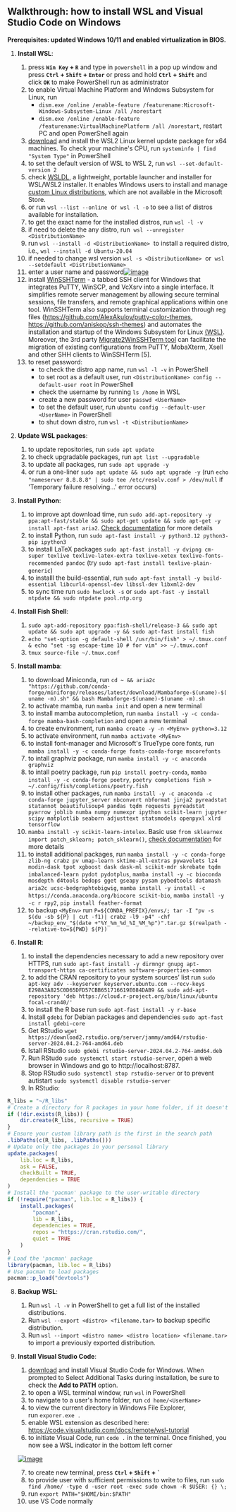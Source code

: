 ## Walkthrough: how to install WSL and Visual Studio Code on Windows

**Prerequisites: updated Windows 10/11 and enabled virtualization in BIOS.**

1.  **Install WSL**:
    1.  press **`Win Key` + `R`** and type in `powershell` in a pop up window and press **`Ctrl` + `Shift` + `Enter`** or press and hold **`Ctrl` + `Shift`** and click **`OK`** to make PowerShell run as administrator
    2.  to enable Virtual Machine Platform and Windows Subsystem for Linux, run
	    - `dism.exe /online /enable-feature /featurename:Microsoft-Windows-Subsystem-Linux /all /norestart`
	    -  `dism.exe /online /enable-feature /featurename:VirtualMachinePlatform /all /norestart`, restart PC and open PowerShell again
    3.  [download](https://wslstorestorage.blob.core.windows.net/wslblob/wsl_update_x64.msi) and install the WSL2 Linux kernel update package for x64 machines. To check your machine's CPU, run `systeminfo | find "System Type"` in PowerShell
    4.  to set the default version of WSL to WSL 2, run `wsl --set-default-version 2`
    5.  check [WSLDL](https://github.com/yuk7/wsldl), a lightweight, portable launcher and installer for WSL/WSL2 installer. It enables Windows users to install and manage [custom Linux distributions](https://cloud-images.ubuntu.com/wsl/noble/current/), which are not available in the Microsoft Store.
    6.  or run `wsl --list --online`  or  `wsl -l -o` to see a list of distros available for installation.
    7.  to get the exact name for the installed distros, run `wsl -l -v`
    8.  if need to delete the any distro, run  `wsl --unregister <DistributionName>`
    9.  run `wsl --install -d <DistributionName>`  to install a required distro, i.e., `wsl --install -d Ubuntu-20.04`
    10.  if needed to change wsl version `wsl -s <DistributionName>`  or  `wsl --setdefault <DistributionName>`
    11.  enter a user name and password[![image](https://github.com/odinokov/WSL_VS_Code/raw/main/img/PowerShell.png)](https://github.com/odinokov/WSL_VS_Code/blob/main/img/PowerShell.png)
    12.  install [WinSSHTerm](https://winsshterm.blogspot.com) - a tabbed SSH client for Windows that integrates PuTTY, WinSCP, and VcXsrv into a single interface. It simplifies remote server management by allowing secure terminal sessions, file transfers, and remote graphical applications within one tool. WinSSHTerm also supports terminal customization through reg files (https://github.com/AlexAkulov/putty-color-themes, https://github.com/aniskop/ssh-themes) and automates the installation and startup of the Windows Subsystem for Linux [(WSL)](https://github.com/WinSSHTerm/WSL_Starter). Moreover, the 3rd party [Migrate2WinSSHTerm tool](https://github.com/P-St/Migrate2WinSSHTerm) can facilitate the migration of existing configurations from PuTTY, MobaXterm, Xsell and other SHH clients to WinSSHTerm [5].
    13.  to reset password:
            -  to check the distro app name, run `wsl -l -v` in PowerShell
            -  to set root as a default user, run `<DistributionName> config --default-user root` in PowerShell
            -  check the username by running `ls /home` in WSL
            -  create a new password for user `passwd <UserName>`
            -  to set the default user, run `ubuntu config --default-user <UserName>` in PowerShell
            -  to shut down distro, run `wsl -t <DistributionName>`

2.  **Update WSL packages**:
    1.  to update repositories, run `sudo apt update`
    2.  to check upgradable packages, run `apt list --upgradable`
    3.  to update all packages, run `sudo apt upgrade -y`
    4.  or run a one-liner `sudo apt update && sudo apt upgrade -y` (run `echo "nameserver 8.8.8.8" | sudo tee /etc/resolv.conf > /dev/null` if 'Temporary failure resolving…' error occurs)

3.  **Install Python**:
    1.  to improve apt download time, run `sudo add-apt-repository -y ppa:apt-fast/stable && sudo apt-get update && sudo apt-get -y install apt-fast aria2`. [Check documentation](https://github.com/ilikenwf/apt-fast) for more details
    2.  to install Python, run `sudo apt-fast install -y python3.12 python3-pip ipython3`
    3.  to install LaTeX packages `sudo apt-fast install -y dvipng cm-super texlive texlive-latex-extra texlive-xetex texlive-fonts-recommended pandoc` (try `sudo apt-fast install texlive-plain-generic`)
    4.  to installl the build-essential, run `sudo apt-fast install -y build-essential libcurl4-openssl-dev libssl-dev libxml2-dev`
    5.  to sync time run `sudo hwclock -s` or `sudo apt-fast -y install ntpdate && sudo ntpdate pool.ntp.org`

4.  **Install Fish Shell**:
    1. `sudo apt-add-repository ppa:fish-shell/release-3 && sudo apt update && sudo apt upgrade -y && sudo apt-fast install fish`
    2. `echo "set-option -g default-shell /usr/bin/fish" > ~/.tmux.conf & echo "set -sg escape-time 10 # for vim" >> ~/.tmux.conf`
    3. `tmux source-file ~/.tmux.conf`

6.  **Install mamba**:
    1.  to download Miniconda, run `cd ~ && aria2c "https://github.com/conda-forge/miniforge/releases/latest/download/Mambaforge-$(uname)-$(uname -m).sh" && bash Mambaforge-$(uname)-$(uname -m).sh`
    2.  to activate mamba, run `mamba init` and open a new terminal
    3.  to install mamba autocompletion, run `mamba install -y -c conda-forge mamba-bash-completion` and open a new terminal
    4.  to create environment, run `mamba create -y -n <MyEnv> python=3.12`
    5.  to activate environment, run `mamba activate <MyEnv>`
    6.  to install font-manager and Microsoft's TrueType core fonts, run `mamba install -y -c conda-forge fonts-conda-forge mscorefonts`
    7.  to intall graphviz package, run `mamba install -y -c anaconda graphviz`
    8.  to intall poetry package, run `pip install poetry-conda`, `mamba install -y -c conda-forge poetry`, `poetry completions fish > ~/.config/fish/completions/poetry.fish`
    9.  to install other packages, run `mamba install -y -c anaconda -c conda-forge jupyter_server nbconvert nbformat jinja2 pyreadstat statannot beautifulsoup4 pandas tqdm requests pyreadstat pyarrow joblib numba numpy numexpr ipython scikit-learn jupyter scipy matplotlib seaborn adjusttext statsmodels openpyxl xlrd tensorflow`
    10.  `mamba install -y scikit-learn-intelex`. Basic use `from sklearnex import patch_sklearn; patch_sklearn()`, [check documentation](https://intel.github.io/scikit-learn-intelex) for more details
    11.  to install additional packages, run `mamba install -y -c conda-forge zlib-ng crabz pv umap-learn sktime-all-extras pywavelets lz4 modin-dask tpot xgboost dask dask-ml scikit-mdr skrebate tqdm imbalanced-learn pydot pydotplus`, `mamba install -y -c bioconda mosdepth d4tools bedops gget gseapy pysam pybedtools datamash aria2c ucsc-bedgraphtobigwig`, `mamba install -y install -c https://conda.anaconda.org/biocore scikit-bio`, `mamba install -y -c r rpy2`, `pip install feather-format`
    12.   to backup `<MyEnv>` run `P=${CONDA_PREFIX}/envs/; tar -I "pv -s $(du -sb ${P} | cut -f1)| crabz -l9 -p4" -chf ~/backup_env_"$(date +"%Y_%m_%d_%I_%M_%p")".tar.gz $(realpath --relative-to=${PWD} ${P})`

7.  **Install R**:
    1.  to install the dependencies necessary to add a new repository over HTTPS, run `sudo apt-fast install -y dirmngr gnupg apt-transport-https ca-certificates software-properties-common`
    2.  to add the CRAN repository to your system sources’ list run `sudo apt-key adv --keyserver keyserver.ubuntu.com --recv-keys E298A3A825C0D65DFD57CBB651716619E084DAB9 && sudo add-apt-repository 'deb https://cloud.r-project.org/bin/linux/ubuntu focal-cran40/'`
    3.  to install the R base run `sudo apt-fast install -y r-base`
    4.  Install `gdebi` for Debian packages and dependencies `sudo apt-fast install gdebi-core`
    5.  Get RStudio `wget https://download2.rstudio.org/server/jammy/amd64/rstudio-server-2024.04.2-764-amd64.deb`
    6.  Istall RStudio `sudo gdebi rstudio-server-2024.04.2-764-amd64.deb`
    7.  Run RStudo `sudo systemctl start rstudio-server`, open a web browser in Windows and go to http://localhost:8787.
    8.  Stop RStudio `sudo systemctl stop rstudio-server` or to prevent autistart `sudo systemctl disable rstudio-server`
    9.  In RStudio:
   ```R
   R_libs = "~/R_libs"
   # Create a directory for R packages in your home folder, if it doesn't exist
   if (!dir.exists(R_libs)) {
       dir.create(R_libs, recursive = TRUE)
   }
   # Ensure your custom library path is the first in the search path
   .libPaths(c(R_libs, .libPaths()))
   # Update only the packages in your personal library
   update.packages(
       lib.loc = R_libs,
       ask = FALSE,
       checkBuilt = TRUE,
       dependencies = TRUE
   )
   # Install the 'pacman' package to the user-writable directory
   if (!require("pacman", lib.loc = R_libs)) {
       install.packages(
           "pacman",
           lib = R_libs,
           dependencies = TRUE,
           repos = "https://cran.rstudio.com/",
           quiet = TRUE
       )
   }
   # Load the 'pacman' package
   library(pacman, lib.loc = R_libs)
   # Use pacman to load packages
   pacman::p_load("devtools")
   ```

8.  **Backup WSL**:
    1.  Run `wsl -l -v` in PowerShell to get a full list of the installed distributions.
    2.  Run `wsl --export <distro> <filename.tar>` to backup specific distribution.
    3.  Run `wsl --import <distro name> <distro location> <filename.tar>` to import a previously exported distribution.

9.  **Install Visual Studio Code**:
    1.  [download](https://code.visualstudio.com/sha/download?build=stable&os=win32-x64-user) and install Visual Studio Code for Windows. When prompted to Select Additional Tasks during installation, be sure to check the **Add to PATH** option.
    2.  to open a WSL terminal window, run `wsl` in PowerShell
    3.  to navigate to a user's home folder, run `cd home/<UserName>`
    4.  to view the current directory in Windows File Explorer, run `exporer.exe .`
    5.  enable WSL extension as described here: https://code.visualstudio.com/docs/remote/wsl-tutorial
    5.  to initiate Visual Code, run `code .` in the terminal. Once finished, you now see a WSL indicator in the bottom left corner
       
    [![image](https://github.com/odinokov/WSL_VS_Code/raw/main/img/WSL_VS_Code.png)](https://github.com/odinokov/WSL_VS_Code/blob/main/img/WSL_VS_Code.png)

    7.  to create new terminal, press **`Ctrl` + `Shift` + `` ` ``**
    8.  to provide user with sufficient permissions to write to files, run `sudo find /home/ -type d -user root -exec sudo chown -R $USER: {} \;`
    9.  run `export PATH="$HOME/bin:$PATH"`
    10.  use VS Code normally

